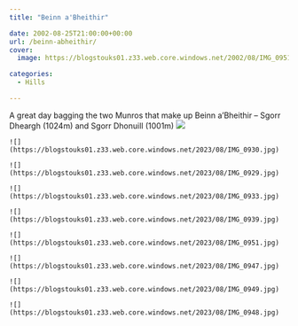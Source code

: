 ```yaml
---
title: "Beinn a'Bheithir"

date: 2002-08-25T21:00:00+00:00
url: /beinn-abheithir/
cover: 
  image: https://blogstouks01.z33.web.core.windows.net/2002/08/IMG_0951-1.jpg

categories:
  - Hills

---
```

A great day bagging the two Munros that make up Beinn a’Bheithir – Sgorr Dheargh (1024m) and Sgorr Dhonuill (1001m)
    ![](https://blogstouks01.z33.web.core.windows.net/2023/08/IMG_0927.jpg)
    
    ![](https://blogstouks01.z33.web.core.windows.net/2023/08/IMG_0930.jpg)
    
    ![](https://blogstouks01.z33.web.core.windows.net/2023/08/IMG_0929.jpg)

    ![](https://blogstouks01.z33.web.core.windows.net/2023/08/IMG_0933.jpg)
    
    ![](https://blogstouks01.z33.web.core.windows.net/2023/08/IMG_0939.jpg)
    
    ![](https://blogstouks01.z33.web.core.windows.net/2023/08/IMG_0951.jpg)

    ![](https://blogstouks01.z33.web.core.windows.net/2023/08/IMG_0947.jpg)
    
    ![](https://blogstouks01.z33.web.core.windows.net/2023/08/IMG_0949.jpg)
    
    ![](https://blogstouks01.z33.web.core.windows.net/2023/08/IMG_0948.jpg)
